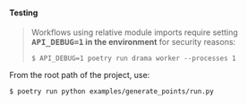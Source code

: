 #### Testing

> Workflows using relative module imports require setting **<kbd>API_DEBUG=1</kbd> in the environment** for security reasons:
> ```console 
> $ API_DEBUG=1 poetry run drama worker --processes 1
> ```

From the root path of the project, use:

```console
$ poetry run python examples/generate_points/run.py
```
